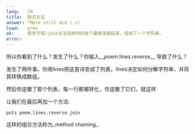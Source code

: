 ```yaml
---
lang:   CN
title:  链式方法
answer: ^More still did (.+)
load:   prev
ok:     感觉不错!join方法将排列的各个要素连接起来，组成了一个字符串。
error:  
---
```


所以你看到了什么？发生了什么？你输入__poem.lines.reverse__ 导致了什么？

发生了两件事。你用lines把这首诗变成了列表。lines决定如何分解字符串，并将其转换成数组。

然后你逆置了那个列表，每一行都被转化，你逆置了它们，就这样

让我们在最后再加一个方法:

    puts poem.lines.reverse.join

这样的组合方法称为_method chaining_.